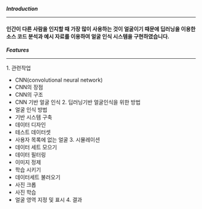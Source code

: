 __*Introduction*__
___
#### 인간이 다른 사람을 인지할 때 가장 많이 사용하는 것이 얼굴이기 때문에 딥러닝을 이용한 소스 코드 분석과 예시 자료를 이용하여 얼굴 인식 시스템을 구현하였습니다. 
__*Features*__ 
___
1\. 관련작업
- CNN(convolutional neural network)
- CNN의 장점
- CNN의 구조
- CNN 기반 얼굴 인식
2\. 딥러닝기반 얼굴인식을 위한 방법
- 얼굴 인식 방법
- 기반 시스템 구축
- 데이터 디자인
- 테스트 데이터셋
- 사용자 목록에 없는 얼굴 
3\. 시뮬레이션 
- 데이터 세트 모으기
- 데이터 필터링
- 이미지 정제
- 학습 시키기
- 데이터세트 불러오기
- 사진 크롭
- 사진 학습
- 얼굴 영역 지정 및 표시
4\. 결과
